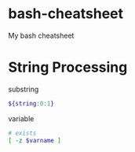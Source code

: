 bash-cheatsheet
===============

My bash cheatsheet


# String Processing

substring
```bash
${string:0:1}
```

variable
```bash
# exists
[ -z $varname ]  
```
